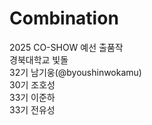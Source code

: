 # Combination
2025 CO-SHOW 예선 출품작<br>
경북대학교 빛돌<br>
32기 남기웅(@byoushinwokamu)<br>
30기 조호성<br>
33기 이준하<br>
33기 전유성<br>
